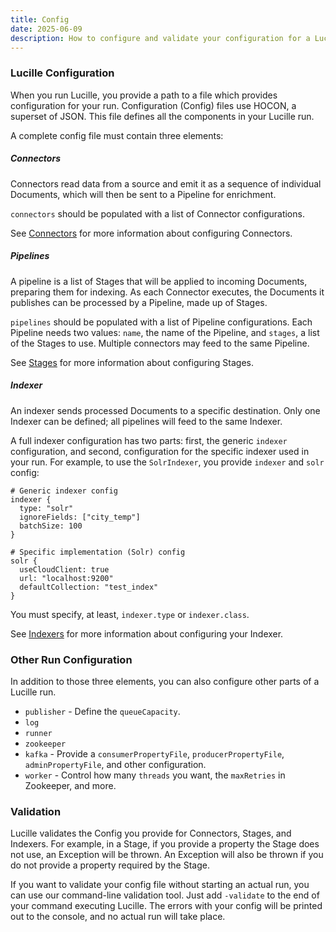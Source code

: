 ```yaml
---
title: Config
date: 2025-06-09
description: How to configure and validate your configuration for a Lucille run.
---
```


### Lucille Configuration

When you run Lucille, you provide a path to a file which provides configuration for your run. Configuration (Config) files use HOCON, 
a superset of JSON. This file defines all the components in your Lucille run. 

A complete config file must contain three elements:

##### Connectors

Connectors read data from a source and emit it as a sequence of individual Documents, which will then be sent to a Pipeline for enrichment.

`connectors` should be populated with a list of Connector configurations. 

See [Connectors](Connectors/_index.md) for more information about configuring Connectors.

##### Pipelines

A pipeline is a list of Stages that will be applied to incoming Documents, preparing them for indexing.
As each Connector executes, the Documents it publishes can be processed by a Pipeline, made up of Stages. 

`pipelines` should be populated with a list of Pipeline configurations. Each Pipeline needs two values: `name`, 
the name of the Pipeline, and `stages`, a list of the Stages to use. Multiple connectors may feed to the same Pipeline. 

See [Stages](Stages/_index.md) for more information about configuring Stages.

##### Indexer

An indexer sends processed Documents to a specific destination. Only one Indexer can be defined; all pipelines will feed to the same Indexer.

A full indexer configuration has two parts: first, the generic `indexer` configuration, and second, configuration for the specific indexer
used in your run. For example, to use the `SolrIndexer`, you provide `indexer` and `solr` config:

```hocon
# Generic indexer config
indexer {
  type: "solr"
  ignoreFields: ["city_temp"]
  batchSize: 100
}

# Specific implementation (Solr) config
solr {
  useCloudClient: true
  url: "localhost:9200"
  defaultCollection: "test_index"
}
```

You must specify, at least, `indexer.type` or `indexer.class`.

See [Indexers](Indexers/_index.md) for more information about configuring your Indexer.

### Other Run Configuration

In addition to those three elements, you can also configure other parts of a Lucille run.
* `publisher` - Define the `queueCapacity`.
* `log`
* `runner`
* `zookeeper`
* `kafka` - Provide a `consumerPropertyFile`, `producerPropertyFile`, `adminPropertyFile`, and other configuration.
* `worker` - Control how many `threads` you want, the `maxRetries` in Zookeeper, and more.

### Validation

Lucille validates the Config you provide for Connectors, Stages, and Indexers. For example, in a Stage, if you provide a property 
the Stage does not use, an Exception will be thrown. An Exception will also be thrown if you do not provide a property required by
the Stage. 

If you want to validate your config file without starting an actual run, you can use our command-line validation tool. Just add 
`-validate` to the end of your command executing Lucille. The errors with your config will be printed out to the console, and
no actual run will take place.